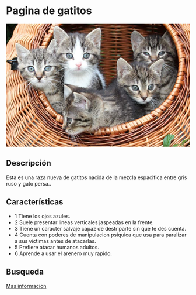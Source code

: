 # Pagina de gatitos

![Imagen](img/gatito.jpg)

## Descripción

Esta es una raza nueva de gatitos nacida de la mezcla espacifica entre gris ruso y gato persa..

## Características

- 1 Tiene los ojos azules.
- 2 Suele presentar lineas verticales jaspeadas en la frente.
- 3 Tiene un caracter salvaje capaz de destriparte sin que te des cuenta.
- 4 Cuenta con poderes de manipulacion psiquica que usa para paralizar a sus victimas antes de atacarlas.
- 5 Prefiere atacar humanos adultos.
- 6 Aprende a usar el arenero muy rapido.
  
## Busqueda

[Mas informacion](https://www.elmueble.com/mascotas/fotos-y-video-mas-adorables-gatitos_51317)



